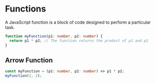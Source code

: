 # Functions

A JavaScript function is a block of code designed to perform a particular task.

```typescript
function myFunction(p1: number, p2: number) {
  return p1 * p2; // The function returns the product of p1 and p2
}
```

## Arrow Function

```typescript
const myFunction = (p1: number, p2: number) => p1 * p2;
myFunction(1, 2);
```
